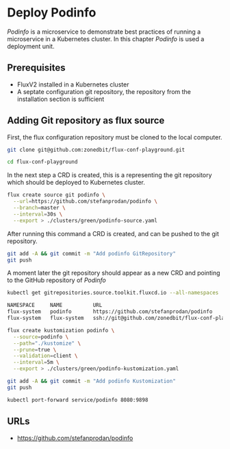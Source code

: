 # Deploy Podinfo

*Podinfo* is a microservice to demonstrate best practices of
running a microservice in a Kubernetes cluster. In this chapter
*Podinfo* is used a deployment unit.

## Prerequisites

* FluxV2 installed in a Kubernetes cluster
* A septate configuration git repository,
  the repository from the installation section is sufficient

## Adding Git repository as flux source

First, the flux configuration repository must be cloned to the
local computer.

``` sh
git clone git@github.com:zonedbit/flux-conf-playground.git

cd flux-conf-playground
```

In the next step a CRD is created, this is a representing the
git repository which should be deployed to Kubernetes cluster.

``` sh
flux create source git podinfo \
  --url=https://github.com/stefanprodan/podinfo \
  --branch=master \
  --interval=30s \
  --export > ./clusters/green/podinfo-source.yaml
```

After running this command a CRD is created, and can be pushed
to the git repository.

``` sh
git add -A && git commit -m "Add podinfo GitRepository"
git push
```

A moment later the git repository should appear as a new CRD and pointing to the
GitHub repository of *Podinfo*

``` sh
kubectl get gitrepositories.source.toolkit.fluxcd.io --all-namespaces

NAMESPACE     NAME          URL                                                      READY   STATUS                                                                 AGE
flux-system   podinfo       https://github.com/stefanprodan/podinfo                  True    Fetched revision: master/627d5c4bb67b77185f37e31d734b085019ff2951      51m
flux-system   flux-system   ssh://git@github.com/zonedbit/flux-conf-playground.git   True    Fetched revision: flux-conf/70d9f421bb9347101c52dd20580fcbeddd2a218a   65m
```

``` sh
flux create kustomization podinfo \
  --source=podinfo \
  --path="./kustomize" \
  --prune=true \
  --validation=client \
  --interval=5m \
  --export > ./clusters/green/podinfo-kustomization.yaml
```

``` sh
git add -A && git commit -m "Add podinfo Kustomization"
git push
```

``` sh
kubectl port-forward service/podinfo 8080:9898
```

## URLs

* <https://github.com/stefanprodan/podinfo>

